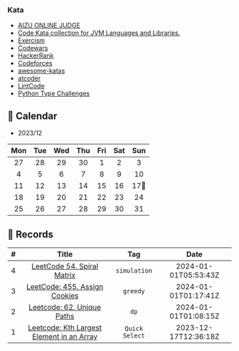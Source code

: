 ### Kata

- [AIZU ONLINE JUDGE](https://onlinejudge.u-aizu.ac.jp/home)
- [Code Kata collection for JVM Languages and Libraries.](https://github.com/BNYMellon/CodeKatas)
- [Exercism](https://exercism.org/)
- [Codewars](https://www.codewars.com/dashboard)
- [HackerRank](https://www.hackerrank.com/)
- [Codeforces](https://codeforces.com/)
- [awesome-katas](https://github.com/gamontal/awesome-katas)
- [atcoder](https://atcoder.jp/contests/archive?category=0&keyword=&page=2&ratedType=3)
- [LintCode](https://www.lintcode.com/)
- [Python Type Challenges](https://github.com/laike9m/Python-Type-Challenges)


## 🎯 Calendar

* 2023/12

|Mon|Tue|Wed|Thu|Fri|Sat|Sun|
|:-:|:-:|:-:|:-:|:-:|:-:|:-:|
|27|28|29|30|1|2|3|
|4|5|6|7|8|9|10|
|11|12|13|14|15|16|17🌟|
|18|19|20|21|22|23|24|
|25|26|27|28|29|30|31|


## 🍃 Records

|#|Title|Tag|Date|
|:-:|:-:|:-:|:-:|
|4|[LeetCode 54. Spiral Matrix](https://github.com/XmchxUp/Kata/issues/4)|`simulation`|2024-01-01T05:53:43Z|
|3|[LeetCode: 455. Assign Cookies](https://github.com/XmchxUp/Kata/issues/3)|`greedy`|2024-01-01T01:17:41Z|
|2|[Leetcode: 62. Unique Paths](https://github.com/XmchxUp/Kata/issues/2)|`dp`|2024-01-01T01:08:15Z|
|1|[Leetcode: Kth Largest Element in an Array](https://github.com/XmchxUp/Kata/issues/1)|`Quick Select`|2023-12-17T12:36:18Z|
